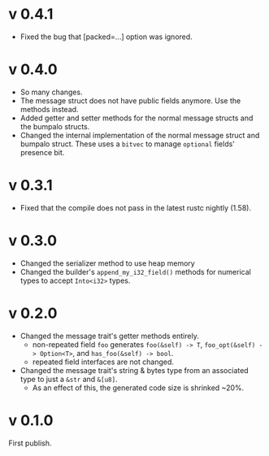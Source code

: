 
# v 0.4.1
- Fixed the bug that [packed=...] option was ignored.

# v 0.4.0
- So many changes.
- The message struct does not have public fields anymore. Use the methods instead.
- Added getter and setter methods for the normal message structs and the bumpalo structs.
- Changed the internal implementation of the normal message struct and bumpalo struct.
These uses a `bitvec` to manage `optional` fields' presence bit.

# v 0.3.1
- Fixed that the compile does not pass in the latest rustc nightly (1.58).

# v 0.3.0
- Changed the serializer method to use heap memory
- Changed the builder's `append_my_i32_field()` methods for numerical types to accept `Into<i32>` types.

# v 0.2.0
- Changed the message trait's getter methods entirely.
    - non-repeated field `foo` generates `foo(&self) -> T`, `foo_opt(&self) -> Option<T>`, and `has_foo(&self) -> bool`.
    - repeated field interfaces are not changed.
- Changed the message trait's string & bytes type from an associated type to just a `&str` and `&[u8]`.
    - As an effect of this, the generated code size is shrinked ~20%.

# v 0.1.0
First publish.